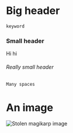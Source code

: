 # Big header
`keyword`
### Small header
Hi hi
###### Really small header
`Many spaces`

# An image
![Stolen magikarp image](https://www.pokemon.com/static-assets/content-assets/cms2/img/pokedex/full/129.png)
